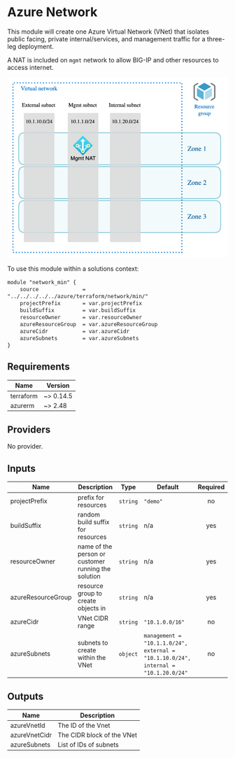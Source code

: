 # Azure Network

This module will create one Azure Virtual Network (VNet) that isolates public facing, private internal/services, and management traffic for a three-leg deployment.

A NAT is included on `mgmt` network to allow BIG-IP and other resources to access internet.

![azure-network.png](azure-network.png)

To use this module within a solutions context:

```hcl
module "network_min" {
    source              = "../../../../../azure/terraform/network/min/"
    projectPrefix       = var.projectPrefix
    buildSuffix         = var.buildSuffix
    resourceOwner       = var.resourceOwner
    azureResourceGroup  = var.azureResourceGroup
    azureCidr           = var.azureCidr
    azureSubnets        = var.azureSubnets
}
```

<!-- markdownlint-disable no-inline-html -->
<!-- BEGINNING OF PRE-COMMIT-TERRAFORM DOCS HOOK -->
## Requirements

| Name | Version |
|------|---------|
| terraform | ~> 0.14.5 |
| azurerm | ~> 2.48 |

## Providers

No provider.

## Inputs

| Name | Description | Type | Default | Required |
|------|-------------|------|---------|:--------:|
| projectPrefix | prefix for resources | `string` | `"demo"` | no |
| buildSuffix | random build suffix for resources | `string` | n/a | yes |
| resourceOwner | name of the person or customer running the solution | `string` | n/a | yes |
| azureResourceGroup | resource group to create objects in | `string` | n/a | yes |
| azureCidr | VNet CIDR range | `string` | `"10.1.0.0/16"` | no |
| azureSubnets | subnets to create within the VNet | `object` | `management = "10.1.1.0/24", external = "10.1.10.0/24", internal = "10.1.20.0/24"` | no |

## Outputs

| Name | Description |
|------|-------------|
| azureVnetId | The ID of the Vnet |
| azureVnetCidr | The CIDR block of the VNet |
| azureSubnets | List of IDs of subnets |

<!-- END OF PRE-COMMIT-TERRAFORM DOCS HOOK -->
<!-- markdownlint-enable no-inline-html -->